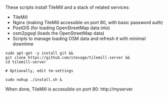 These scripts install TileMill and a stack of related services:

* TileMill
* Nginx (making TileMill accessible on port 80, with basic password auth)
* PostGIS (for loading OpenStreetMap data into)
* osm2pgsql (loads the OpenStreetMap data)
* Scripts to manage loading OSM data and refresh it with minimal downtime

```
sudo apt-get -y install git &&
git clone https://github.com/stevage/tilemill-server &&
cd tilemill-server

# Optionally, edit tm-settings

sudo nohup ./install.sh &
```

When done, TileMill is accessible on port 80: http://myserver
